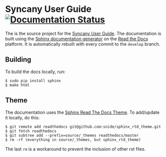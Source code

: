 Syncany User Guide [![Documentation Status](https://readthedocs.org/projects/syncany/badge/?version=latest)](https://readthedocs.org/projects/syncany/?badge=latest)
==================
The is the source project for the [Syncany User Guide](http://syncany.readthedocs.org/). The documentation is built using the [Sphinx documentation generator](http://sphinx-doc.org/) on the [Read the Docs](https://readthedocs.org/) platform. It is automatically rebuilt with every commit to the `develop` branch.

Building
--------
To build the docs locally, run:

```
$ sudo pip install sphinx
$ make html
```

Theme
-----
The documentation uses the [Sphinx Read The Docs Theme](https://github.com/snide/sphinx_rtd_theme). To add/update it locally, do this:

```
$ git remote add readthedocs git@github.com:snide/sphinx_rtd_theme.git
$ git fetch readthedocs
$ git subtree add --prefix=source/_themes readthedocs/master
$ rm -rf (everything in source/_themes, but sphinx_rtd_theme)
```

The last `rm` is a workaround to prevent the inclusion of other rst files. 
